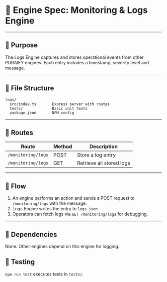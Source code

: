 # 🧠 Engine Spec: Monitoring & Logs Engine

---

## 🎯 Purpose
The Logs Engine captures and stores operational events from other PURAIFY engines. Each entry includes a timestamp, severity level and message.

---

## 📁 File Structure
```text
logs/
  src/index.ts       Express server with routes
  tests/             Basic unit tests
  package.json       NPM config
```

---

## 📌 Routes
| Route | Method | Description |
|-------|-------|-------------|
| `/monitoring/logs` | POST | Store a log entry |
| `/monitoring/logs` | GET | Retrieve all stored logs |

---

## 🔄 Flow
1. An engine performs an action and sends a POST request to `/monitoring/logs` with the message.
2. Logs Engine writes the entry to `logs.json`.
3. Operators can fetch logs via `GET /monitoring/logs` for debugging.

---

## 🧩 Dependencies
None. Other engines depend on this engine for logging.

## 🧪 Testing
`npm run test` executes tests in `tests/`.
